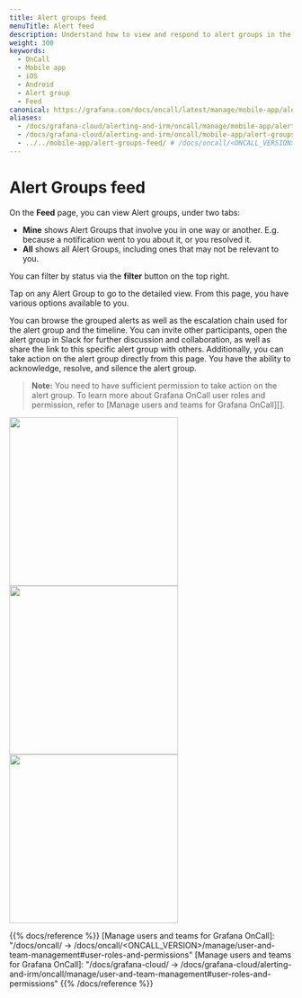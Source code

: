 ```yaml
---
title: Alert groups feed
menuTitle: Alert feed
description: Understand how to view and respond to alert groups in the Grafana OnCall mobile app.
weight: 300
keywords:
  - OnCall
  - Mobile app
  - iOS
  - Android
  - Alert group
  - Feed
canonical: https://grafana.com/docs/oncall/latest/manage/mobile-app/alert-groups-feed/
aliases:
  - /docs/grafana-cloud/alerting-and-irm/oncall/manage/mobile-app/alert-groups-feed/
  - /docs/grafana-cloud/alerting-and-irm/oncall/mobile-app/alert-groups-feed/
  - ../../mobile-app/alert-groups-feed/ # /docs/oncall/<ONCALL_VERSION>/mobile-app/alert-groups-feed/
---
```


# Alert Groups feed

On the **Feed** page, you can view Alert groups, under two tabs:

- **Mine** shows Alert Groups that involve you in one way or another. E.g. because a notification went to you about it, or you resolved it.
- **All** shows all Alert Groups, including ones that may not be relevant to you.

You can filter by status via the **filter** button on the top right.

Tap on any Alert Group to go to the detailed view.
From this page, you have various options available to you.

You can browse the grouped alerts as well as the escalation chain used for the alert group and the timeline.
You can invite other participants, open the alert group in Slack for further discussion and collaboration, as well as share the link to this specific alert group with others.
Additionally, you can take action on the alert group directly from this page. You have the ability to acknowledge, resolve, and silence the alert group.

> **Note:** You need to have sufficient permission to take action on the alert group.
> To learn more about Grafana OnCall user roles and permission,
> refer to [Manage users and teams for Grafana OnCall][].

<img src="/static/img/oncall/mobile-app-alertgroups2.png" width="300px">
<img src="/static/img/oncall/mobile-app-alertgroup2.png" width="300px">
<img src="/static/img/oncall/mobile-app-timeline.png" width="300px">

{{% docs/reference %}}
[Manage users and teams for Grafana OnCall]: "/docs/oncall/ -> /docs/oncall/<ONCALL_VERSION>/manage/user-and-team-management#user-roles-and-permissions"
[Manage users and teams for Grafana OnCall]: "/docs/grafana-cloud/ -> /docs/grafana-cloud/alerting-and-irm/oncall/manage/user-and-team-management#user-roles-and-permissions"
{{% /docs/reference %}}
